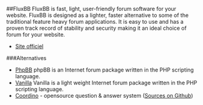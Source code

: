 ##FluxBB
FluxBB is fast, light, user-friendly forum software for your website. FluxBB is designed as a lighter, faster alternative to some of the traditional feature heavy forum applications. It is easy to use and has a proven track record of stability and security making it an ideal choice of forum for your website.


 * [Site officiel](http://fluxbb.org/)
 
 
###Alternatives
 * [PhpBB](http://www.phpbb.com/) phpBB is an Internet forum package written in the PHP scripting language.
 * [Vanilla](http://www.vanillaforums.org/) Vanilla is a light weight Internet forum package written in the PHP scripting language.
 * [Coordino](http://coordino.com/) - opensource question & answer system ([Sources on Github](https://github.com/Datawalke/Coordino))